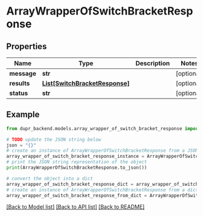 # ArrayWrapperOfSwitchBracketResponse


## Properties

Name | Type | Description | Notes
------------ | ------------- | ------------- | -------------
**message** | **str** |  | [optional] 
**results** | [**List[SwitchBracketResponse]**](SwitchBracketResponse.md) |  | [optional] 
**status** | **str** |  | [optional] 

## Example

```python
from dupr_backend.models.array_wrapper_of_switch_bracket_response import ArrayWrapperOfSwitchBracketResponse

# TODO update the JSON string below
json = "{}"
# create an instance of ArrayWrapperOfSwitchBracketResponse from a JSON string
array_wrapper_of_switch_bracket_response_instance = ArrayWrapperOfSwitchBracketResponse.from_json(json)
# print the JSON string representation of the object
print(ArrayWrapperOfSwitchBracketResponse.to_json())

# convert the object into a dict
array_wrapper_of_switch_bracket_response_dict = array_wrapper_of_switch_bracket_response_instance.to_dict()
# create an instance of ArrayWrapperOfSwitchBracketResponse from a dict
array_wrapper_of_switch_bracket_response_from_dict = ArrayWrapperOfSwitchBracketResponse.from_dict(array_wrapper_of_switch_bracket_response_dict)
```
[[Back to Model list]](../README.md#documentation-for-models) [[Back to API list]](../README.md#documentation-for-api-endpoints) [[Back to README]](../README.md)


